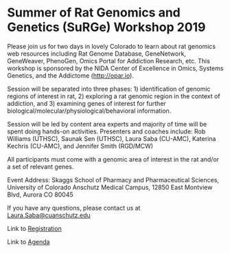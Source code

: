 # Summer of Rat Genomics and Genetics (SuRGe) Workshop 2019

Please join us for two days in lovely Colorado to learn about rat genomics web resources including Rat Genome Database, GeneNetwork, GeneWeaver, PhenoGen, Omics Portal for Addiction Research, etc.  This workshop is sponsored by the NIDA Center of Excellence in Omics, Systems Genetics, and the Addictome (http://opar.io). 

Session will be separated into three phases: 1) identification of genomic regions of interest in rat, 2) exploring a rat genomic region in the context of addiction, and 3) examining genes of interest for further biological/molecular/physiological/behavioral information.

Session will be led by content area experts and majority of time will be spent doing hands-on activities. Presenters and coaches include: Rob Williams (UTHSC), Saunak Sen (UTHSC), Laura Saba (CU-AMC), Katerina Kechris (CU-AMC), and Jennifer Smith (RGD/MCW)

All participants must come with a genomic area of interest in the rat and/or a set of relevant genes. 

Event Address: Skaggs School of Pharmacy and Pharmaceutical Sciences, University of Colorado Anschutz Medical Campus, 12850 East Montview Blvd, Aurora CO 80045

If you have any questions, please contact us at Laura.Saba@cuanschutz.edu

Link to [Registration](http://bit.ly/OSGA_2019)

Link to [Agenda](https://github.com/OSGA-OPAR/SuRGe_2019/blob/master/SuRGe%20Workshop%20Agenda_2019-07-22.docx)

